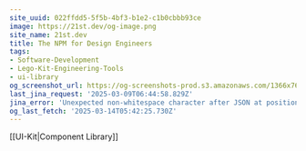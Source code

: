 ```yaml
---
site_uuid: 022ffdd5-5f5b-4bf3-b1e2-c1b0cbbb93ce
image: https://21st.dev/og-image.png
site_name: 21st.dev
title: The NPM for Design Engineers
tags:
- Software-Development
- Lego-Kit-Engineering-Tools
- ui-library
og_screenshot_url: https://og-screenshots-prod.s3.amazonaws.com/1366x768/80/false/db45f546308b042b23bed2a8f9688b6491194490b47a9c110983414197dc46d1.jpeg
last_jina_request: '2025-03-09T06:44:58.829Z'
jina_error: 'Unexpected non-whitespace character after JSON at position 2'
og_last_fetch: '2025-03-14T05:42:25.730Z'
---
```

[[UI-Kit|Component Library]]

